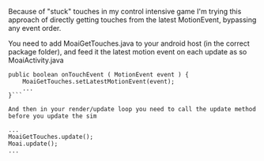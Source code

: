 Because of "stuck" touches in my control intensive game I'm trying this approach of directly getting touches from the latest MotionEvent, bypassing any event order.

You need to add MoaiGetTouches.java to your android host (in the correct package folder), and feed it the latest motion event on each update as so
MoaiActivity.java
```@Override
public boolean onTouchEvent ( MotionEvent event ) {
	MoaiGetTouches.setLatestMotionEvent(event);
	...
}```

And then in your render/update loop you need to call the update method before you update the sim
```
	...
    MoaiGetTouches.update();
	Moai.update();
	...
```